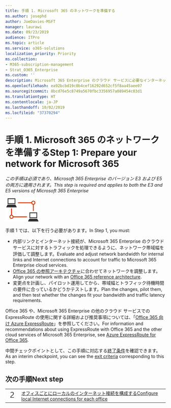 ```yaml
---
title: 手順 1. Microsoft 365 のネットワークを準備する
ms.author: josephd
author: JoeDavies-MSFT
manager: laurawi
ms.date: 09/23/2019
audience: ITPro
ms.topic: article
ms.service: o365-solutions
localization_priority: Priority
ms.collection:
- M365-subscription-management
- Strat_O365_Enterprise
ms.custom: ''
description: Microsoft 365 Enterprise のクラウド サービスに必要なインターネット帯域幅について理解します。
ms.openlocfilehash: ea92bcbd19c0b4cef16292d652cf5f8aa45aee07
ms.sourcegitcommit: 8bcd76e5c8749a5670fbc3356957a089454c03d1
ms.translationtype: HT
ms.contentlocale: ja-JP
ms.lasthandoff: 10/02/2019
ms.locfileid: "37370294"
---
```

# <a name="step-1-prepare-your-network-for-microsoft-365"></a><span data-ttu-id="91bcc-103">手順 1. Microsoft 365 のネットワークを準備する</span><span class="sxs-lookup"><span data-stu-id="91bcc-103">Step 1: Prepare your network for Microsoft 365</span></span>

<span data-ttu-id="91bcc-104">*この手順は必須であり、Microsoft 365 Enterprise のバージョン E3 および E5 の両方に適用されます。*</span><span class="sxs-lookup"><span data-stu-id="91bcc-104">*This step is required and applies to both the E3 and E5 versions of Microsoft 365 Enterprise*</span></span>

![フェーズ 1 - ネットワーキング](./media/deploy-foundation-infrastructure/networking_icon-small.png)

<span data-ttu-id="91bcc-106">手順 1 では、以下を行う必要があります。</span><span class="sxs-lookup"><span data-stu-id="91bcc-106">In Step 1, you must:</span></span>

- <span data-ttu-id="91bcc-107">内部リンクとインターネット接続が、Microsoft 365 Enterprise のクラウド サービスに対するトラフィックを処理できるように、ネットワーク帯域幅を評価して調整します。</span><span class="sxs-lookup"><span data-stu-id="91bcc-107">Evaluate and adjust network bandwidth for internal links and Internet connections to account for traffic to Microsoft 365 Enterprise cloud services.</span></span>
- <span data-ttu-id="91bcc-108">[Office 365 の参照アーキテクチャ](https://docs.microsoft.com/office365/enterprise/office-365-network-connectivity-principles#BKMK_P2)に合わせてネットワークを調整します。</span><span class="sxs-lookup"><span data-stu-id="91bcc-108">Align your network with an [Office 365 reference architecture](https://docs.microsoft.com/office365/enterprise/office-365-network-connectivity-principles#BKMK_P2).</span></span>
- <span data-ttu-id="91bcc-109">変更点を計画し、パイロット運用してから、帯域幅とトラフィック待機時間の要件に合っているかどうかテストします。</span><span class="sxs-lookup"><span data-stu-id="91bcc-109">Plan the changes, pilot them, and then test whether the changes fit your bandwidth and traffic latency requirements.</span></span>

<span data-ttu-id="91bcc-110">Office 365 や、Microsoft 365 Enterprise の他のクラウド サービスでの ExpressRoute の使用に関する詳細および推奨事項については、「[Office 365 向け Azure ExpressRoute](https://docs.microsoft.com/office365/enterprise/azure-expressroute)」を参照してください。</span><span class="sxs-lookup"><span data-stu-id="91bcc-110">For information and recommendations about using ExpressRoute with Office 365 and the other cloud services of Microsoft 365 Enterprise, see [Azure ExpressRoute for Office 365](https://docs.microsoft.com/office365/enterprise/azure-expressroute).</span></span>

<span data-ttu-id="91bcc-111">中間チェックポイントとして、この手順に対応する[終了条件](networking-exit-criteria.md#crit-networking-step1)を確認できます。</span><span class="sxs-lookup"><span data-stu-id="91bcc-111">As an interim checkpoint, you can see the [exit criteria](networking-exit-criteria.md#crit-networking-step1) corresponding to this step.</span></span>

## <a name="next-step"></a><span data-ttu-id="91bcc-112">次の手順</span><span class="sxs-lookup"><span data-stu-id="91bcc-112">Next step</span></span>

|||
|:-------|:-----|
|![手順 2](./media/stepnumbers/Step2.png)|[<span data-ttu-id="91bcc-114">オフィスごとにローカルのインターネット接続を構成する</span><span class="sxs-lookup"><span data-stu-id="91bcc-114">Configure local Internet connections for each office</span></span>](networking-dns-resolution-same-location.md)|

